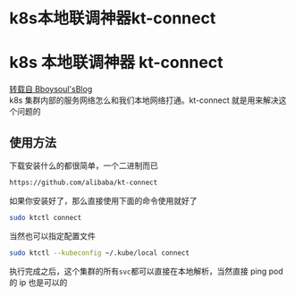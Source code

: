 # k8s本地联调神器kt-connect


# k8s 本地联调神器 kt-connect

[转载自 Bboysoul'sBlog](https://www.bboy.app/2022/04/11/k8s%E6%9C%AC%E5%9C%B0%E8%81%94%E8%B0%83%E7%A5%9E%E5%99%A8kt-connect/)  
k8s 集群内部的服务网络怎么和我们本地网络打通。kt-connect 就是用来解决这个问题的

## 使用方法

下载安装什么的都很简单，一个二进制而已

```sh
https://github.com/alibaba/kt-connect
```

如果你安装好了，那么直接使用下面的命令使用就好了

```sh
sudo ktctl connect
```

当然也可以指定配置文件

```sh
sudo ktctl --kubeconfig ~/.kube/local connect
```

执行完成之后，这个集群的所有`svc`都可以直接在本地解析，当然直接 ping pod 的 ip 也是可以的


